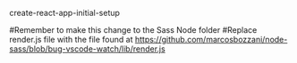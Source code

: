 create-react-app-initial-setup


#Remember to make this change to the Sass Node folder
#Replace render.js file with the file found at https://github.com/marcosbozzani/node-sass/blob/bug-vscode-watch/lib/render.js